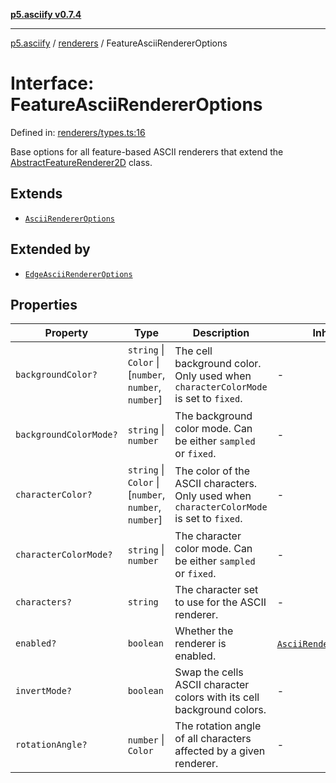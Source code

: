 [**p5.asciify v0.7.4**](../../../README.md)

***

[p5.asciify](../../../README.md) / [renderers](../README.md) / FeatureAsciiRendererOptions

# Interface: FeatureAsciiRendererOptions

Defined in: [renderers/types.ts:16](https://github.com/humanbydefinition/p5.asciify/blob/a5793d54ad5f16eb2af7f0d7b3580e1b894087a2/src/lib/renderers/types.ts#L16)

Base options for all feature-based ASCII renderers that extend the [AbstractFeatureRenderer2D](../namespaces/2d/namespaces/feature/classes/AbstractFeatureRenderer2D.md) class.

## Extends

- [`AsciiRendererOptions`](AsciiRendererOptions.md)

## Extended by

- [`EdgeAsciiRendererOptions`](EdgeAsciiRendererOptions.md)

## Properties

| Property | Type | Description | Inherited from | Defined in |
| ------ | ------ | ------ | ------ | ------ |
| <a id="backgroundcolor"></a> `backgroundColor?` | `string` \| `Color` \| \[`number`, `number`, `number`\] | The cell background color. Only used when `characterColorMode` is set to `fixed`. | - | [renderers/types.ts:27](https://github.com/humanbydefinition/p5.asciify/blob/a5793d54ad5f16eb2af7f0d7b3580e1b894087a2/src/lib/renderers/types.ts#L27) |
| <a id="backgroundcolormode"></a> `backgroundColorMode?` | `string` \| `number` | The background color mode. Can be either `sampled` or `fixed`. | - | [renderers/types.ts:30](https://github.com/humanbydefinition/p5.asciify/blob/a5793d54ad5f16eb2af7f0d7b3580e1b894087a2/src/lib/renderers/types.ts#L30) |
| <a id="charactercolor"></a> `characterColor?` | `string` \| `Color` \| \[`number`, `number`, `number`\] | The color of the ASCII characters. Only used when `characterColorMode` is set to `fixed`. | - | [renderers/types.ts:21](https://github.com/humanbydefinition/p5.asciify/blob/a5793d54ad5f16eb2af7f0d7b3580e1b894087a2/src/lib/renderers/types.ts#L21) |
| <a id="charactercolormode"></a> `characterColorMode?` | `string` \| `number` | The character color mode. Can be either `sampled` or `fixed`. | - | [renderers/types.ts:24](https://github.com/humanbydefinition/p5.asciify/blob/a5793d54ad5f16eb2af7f0d7b3580e1b894087a2/src/lib/renderers/types.ts#L24) |
| <a id="characters"></a> `characters?` | `string` | The character set to use for the ASCII renderer. | - | [renderers/types.ts:18](https://github.com/humanbydefinition/p5.asciify/blob/a5793d54ad5f16eb2af7f0d7b3580e1b894087a2/src/lib/renderers/types.ts#L18) |
| <a id="enabled"></a> `enabled?` | `boolean` | Whether the renderer is enabled. | [`AsciiRendererOptions`](AsciiRendererOptions.md).[`enabled`](AsciiRendererOptions.md#enabled) | [renderers/types.ts:10](https://github.com/humanbydefinition/p5.asciify/blob/a5793d54ad5f16eb2af7f0d7b3580e1b894087a2/src/lib/renderers/types.ts#L10) |
| <a id="invertmode"></a> `invertMode?` | `boolean` | Swap the cells ASCII character colors with its cell background colors. | - | [renderers/types.ts:33](https://github.com/humanbydefinition/p5.asciify/blob/a5793d54ad5f16eb2af7f0d7b3580e1b894087a2/src/lib/renderers/types.ts#L33) |
| <a id="rotationangle"></a> `rotationAngle?` | `number` \| `Color` | The rotation angle of all characters affected by a given renderer. | - | [renderers/types.ts:36](https://github.com/humanbydefinition/p5.asciify/blob/a5793d54ad5f16eb2af7f0d7b3580e1b894087a2/src/lib/renderers/types.ts#L36) |
